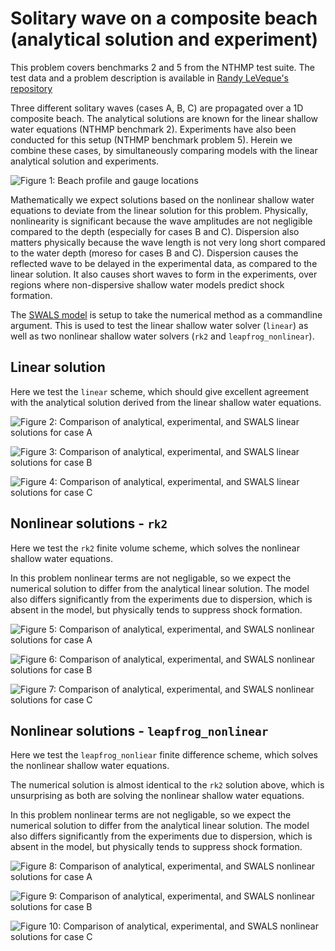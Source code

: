 # Solitary wave on a composite beach (analytical solution and experiment)

This problem covers benchmarks 2 and 5 from the NTHMP test suite. The test data
and a problem description is available in 
[Randy LeVeque's repository](https://github.com/rjleveque/nthmp-benchmark-problems/tree/master/BP02-DmitryN-Solitary_wave_on_composite_beach_analytic)

Three different solitary waves (cases A, B, C) are propagated over a 1D
composite beach. The analytical solutions are known for the linear shallow water
equations (NTHMP benchmark 2). Experiments have also been conducted for this setup
(NTHMP benchmark problem 5). Herein we combine these cases, by simultaneously 
comparing models with the linear analytical solution and experiments.

![Figure 1: Beach profile and gauge locations](solution_geometry_caseA_linear.png)

Mathematically we expect solutions based on the nonlinear shallow water
equations to deviate from the linear solution for this problem. Physically, nonlinearity is
significant because the wave amplitudes are not negligible compared
to the depth (especially for cases B and C). Dispersion also matters physically
because the wave length is not very long short compared to the water depth
(moreso for cases B and C). Dispersion causes the reflected wave to be delayed in the
experimental data, as compared to the linear solution. It also causes short waves
to form in the experiments, over regions where non-dispersive shallow water models
predict shock formation.

The [SWALS model](BP2_testcases.f90) is setup to take the numerical method as a commandline
argument. This is used to test the linear shallow water solver (`linear`) as well as two
nonlinear shallow water solvers (`rk2` and `leapfrog_nonlinear`).

## Linear solution

Here we test the `linear` scheme, which should give excellent agreement with the analytical solution
derived from the linear shallow water equations.

![Figure 2: Comparison of analytical, experimental, and SWALS linear solutions for case A](solutionA_linear.png)

![Figure 3: Comparison of analytical, experimental, and SWALS linear solutions for case B](solutionB_linear.png)

![Figure 4: Comparison of analytical, experimental, and SWALS linear solutions for case C](solutionC_linear.png)

## Nonlinear solutions - `rk2`

Here we test the `rk2` finite volume scheme, which solves the nonlinear shallow water equations. 

In this problem nonlinear terms are not negligable, so we expect the numerical
solution to differ from the analytical linear solution.  The model also differs
significantly from the experiments due to dispersion, which is absent in the
model, but physically tends to suppress shock formation.

![Figure 5: Comparison of analytical, experimental, and SWALS nonlinear solutions for case A](solutionA_rk2.png)

![Figure 6: Comparison of analytical, experimental, and SWALS nonlinear solutions for case B](solutionB_rk2.png)

![Figure 7: Comparison of analytical, experimental, and SWALS nonlinear solutions for case C](solutionC_rk2.png)


## Nonlinear solutions - `leapfrog_nonlinear`

Here we test the `leapfrog_nonliear` finite difference scheme, which solves the
nonlinear shallow water equations. 

The numerical solution is almost identical to the `rk2` solution above, which
is unsurprising as both are solving the nonlinear shallow water equations.

In this problem nonlinear terms are not negligable, so we expect the numerical
solution to differ from the analytical linear solution.  The model also differs
significantly from the experiments due to dispersion, which is absent in the
model, but physically tends to suppress shock formation.

![Figure 8: Comparison of analytical, experimental, and SWALS nonlinear solutions for case A](solutionA_leapfrog_nonlinear.png)

![Figure 9: Comparison of analytical, experimental, and SWALS nonlinear solutions for case B](solutionB_leapfrog_nonlinear.png)

![Figure 10: Comparison of analytical, experimental, and SWALS nonlinear solutions for case C](solutionC_leapfrog_nonlinear.png)
